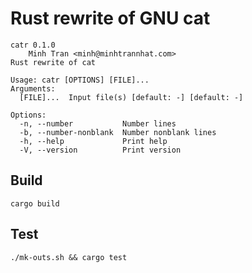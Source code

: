 # Rust rewrite of GNU cat

``` text
catr 0.1.0
    Minh Tran <minh@minhtrannhat.com>
Rust rewrite of cat

Usage: catr [OPTIONS] [FILE]...
Arguments:
  [FILE]...  Input file(s) [default: -] [default: -]

Options:
  -n, --number           Number lines
  -b, --number-nonblank  Number nonblank lines
  -h, --help             Print help
  -V, --version          Print version
```

## Build
`cargo build`

## Test
`./mk-outs.sh && cargo test`
